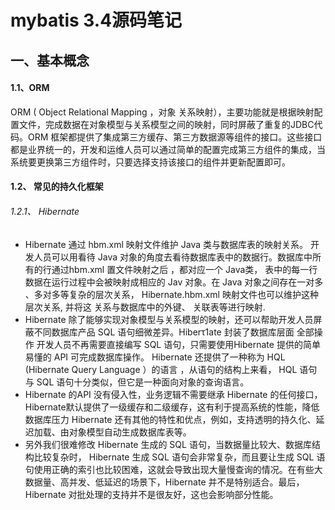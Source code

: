 # mybatis 3.4源码笔记

## 一、基本概念
#### 1.1、ORM
  ORM ( Object Relational Mapping ，对象 关系映射），主要功能就是根据映射配置文件，完成数据在对象模型与关系模型之间的映射，同时屏蔽了重复的JDBC代码。ORM 框架都提供了集成第三方缓存、第三方数据源等组件的接口。这些接口都是业界统一的，开发和运维人员可以通过简单的配置完成第三方组件的集成，当系统要更换第三方组件时，只要选择支持该接口的组件并更新配置即可。

#### 1.2、 常见的持久化框架
###### 1.2.1、 Hibernate
  - Hibernate 通过 hbm.xml 映射文件维护 Java 类与数据库表的映射关系。 开发人员可以用看待 Java 对象的角度去看待数据库表中的数据行。数据库中所有的行通过hbm.xml 置文件映射之后 ，都对应一个 Java类， 表中的每一行数据在运行过程中会被映射成相应的 Jav 对象。在 Java 对象之间存在一对多 、多对多等复杂的层次关系， Hibernate.hbm.xml 映射文件也可以维护这种层次关系, 并将这 关系与数据库中的外键、 关联表等进行映射.
  - Hibernate 除了能够实现对象模型与关系模型的映射，还可以帮助开发人员屏蔽不同数据库产品 SQL 语句细微差异。Hiberτ1ate 封装了数据库层面 全部操作 开发人员不再需要直接编写 SQL 语句，只需要使用Hibernate 提供的简单易懂的 API 可完成数据库操作。
  Hibernate 还提供了一种称为 HQL (Hibernate Query Language ）的语言 ，从语句的结构上来看， HQL 语句与 SQL 语句十分类似，但它是一种面向对象的查询语言。
  - Hibernate 的API 没有侵入性，业务逻辑不需要继承 Hibernate 的任何接口， Hibernate默认提供了一级缓存和二级缓存，这有利于提高系统的性能，降低数据库压力 Hibernate 还有其他的特性和优点，例如，支持透明的持久化、延迟加载、由对象模型自动生成数据库表等。
  - 另外我们很难修改 Hibernate 生成的 SQL 语句，当数据量比较大、数据库结构比较复杂时， Hibernate 生成 SQL 语句会非常复杂，而且要让生成 SQL 语句使用正确的索引也比较困难，这就会导致出现大量慢查询的情况。在有些大数据量、高并发、低延迟的场景下，Hibernate 并不是特别适合。最后， Hibernate 对批处理的支持并不是很友好，这也会影响部分性能。
